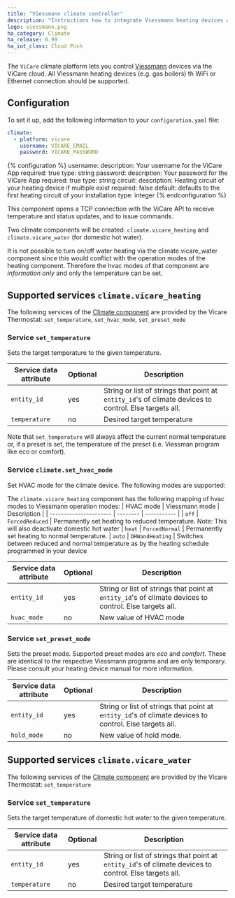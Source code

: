 ```yaml
---
title: "Viessmann climate controller"
description: "Instructions how to integrate Viessmann heating devices with Home Assistant"
logo: viessmann.png
ha_category: Climate
ha_release: 0.99
ha_iot_class: Cloud Push
---
```


The `ViCare` climate platform lets you control [Viessmann](https://www.viessmann.com) devices via the ViCare cloud.
All Viessmann heating devices (e.g. gas boilers) th WiFi or Ethernet connection should be supported.

## Configuration

To set it up, add the following information to your `configuration.yaml` file:

```yaml
climate:
  - platform: vicare
    username: VICARE_EMAIL
    password: VICARE_PASSWORD
```

{% configuration %}
username:
  description: Your username for the ViCare App
  required: true
  type: string
password:
  description: Your password for the ViCare App
  required: true
  type: string
circuit:
  description: Heating circuit of your heating device if multiple exist 
  required: false
  default: defaults to the first heating circuit of your installation
  type: integer
{% endconfiguration %}

This component opens a TCP connection with the ViCare API to receive temperature and status updates, and to issue commands.

Two climate components will be created: `climate.vicare_heating` and `climate.vicare_water` (for domestic hot water).

It is not possible to turn on/off water heating via the climate.vicare_water component since this would conflict with the operation modes of the heating component. Therefore the hvac modes of that component are *information only* and only the temperature can be set.

## Supported services `climate.vicare_heating`

The following services of the [Climate component](/components/climate/) are provided by the Vicare Thermostat: `set_temperature`, `set_hvac_mode`, `set_preset_mode` 

### Service `set_temperature`

Sets the target temperature to the given temperature.

| Service data attribute | Optional | Description |
| ---------------------- | -------- | ----------- |
| `entity_id` | yes | String or list of strings that point at `entity_id`'s of climate devices to control. Else targets all.
| `temperature` | no | Desired target temperature

Note that `set_temperature` will always affect the current normal temperature or, if a preset is set, the temperature of the preset (i.e. Viessman program like eco or comfort).

### Service `climate.set_hvac_mode`

Set HVAC mode for the climate device. The following modes are supported:

The `climate.vicare_heating` component has the following mapping of hvac modes to Viessmann operation modes:
| HVAC mode | Viessmann mode | Description |
| ---------------------- | -------- | ----------- |
| `off` | `ForcedReduced` | Permanently set heating to reduced temperature. Note: This will also deactivate domestic hot water
| `heat` | `ForcedNormal` | Permanently set heating to normal temperature.
| `auto` | `DHWandHeating` | Switches between reduced and normal temperature as by the heating schedule programmed in your device 
 
| Service data attribute | Optional | Description |
| ---------------------- | -------- | ----------- |
| `entity_id` | yes | String or list of strings that point at `entity_id`'s of climate devices to control. Else targets all.
| `hvac_mode` | no | New value of HVAC mode

### Service `set_preset_mode`

Sets the preset mode. Supported preset modes are *eco* and *comfort*. These are identical to the respective Viessmann programs and are only temporary. Please consult your heating device manual for more information.

| Service data attribute | Optional | Description |
| ---------------------- | -------- | ----------- |
| `entity_id` | yes | String or list of strings that point at `entity_id`'s of climate devices to control. Else targets all.
| `hold_mode` | no | New value of hold mode.

## Supported services `climate.vicare_water`

The following services of the [Climate component](/components/climate/) are provided by the Vicare Thermostat: `set_temperature`

### Service `set_temperature`

Sets the target temperature of domestic hot water to the given temperature.

| Service data attribute | Optional | Description |
| ---------------------- | -------- | ----------- |
| `entity_id` | yes | String or list of strings that point at `entity_id`'s of climate devices to control. Else targets all.
| `temperature` | no | Desired target temperature


